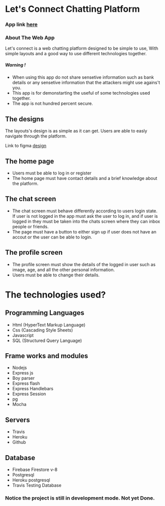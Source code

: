 # Let's Connect Chatting Platform

### App link <a href="https://lets-connect-chat-app.herokuapp.com/">here</a> 

### About The Web App

Let's connect is a web chatting platform designed to be simple to use, With simple layouts and a good way to use different technologies together.

##### Warning !
- When using this app do not share sensetive information such as bank details or any sensetive information that the attackers might use agains't you.
- This app is for demonstarting the useful of some technologies used together.
- The app is not hundred percent secure.

## The designs
The layouts's design is as simple as it can get. Users are able to easly navigate through the platform.

Link to figma <a href="https://www.figma.com/file/Clqqo97VVyHIEX2wgA8Z13/Untitled?node-id=0%3A1"> design </a>

## The home page
- Users must be able to log in or register
- The home page must have contact details and a brief knowledge about the platform.

## The chat screen
- The chat screen must behave differently according to users login state. If user is not logged in the app must ask the user to log in, and if user is logged in they must be taken into the chats screen where they can inbox people or friends.
- The page must have a button to either sign up if user does not have an accout or the user can be able to login.

## The profile screen
- The profile screen must show the details of the logged in user such as image, age, and all the other personal information.
- Users must be able to change their details.


# The technologies used?

## Programming Languages
- Html (HyperText Markup Language)
- Css (Cascading Style Sheets)
- Javascript
- SQL (Structured Query Language)

## Frame works and modules
- Nodejs
- Express js
- Boy parser
- Express flash
- Express Handlebars
- Express Session
- pg
- Mocha

## Servers
- Travis
- Heroku
- Github

## Database
- Firebase Firestore v-8
- Postgresql
- Heroku postgresql
- Travis Testing Database


### Notice the project is still in development mode. Not yet Done.



